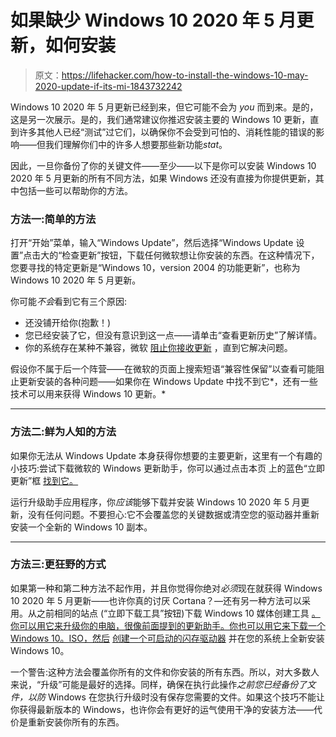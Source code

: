 # 如果缺少 Windows 10 2020 年 5 月更新，如何安装

> 原文：<https://lifehacker.com/how-to-install-the-windows-10-may-2020-update-if-its-mi-1843732242>

Windows 10 2020 年 5 月更新已经到来，但它可能不会为 *you* 而到来。是的，这是另一次展示。是的，我们通常建议你推迟安装主要的 Windows 10 更新，直到许多其他人已经“测试”过它们，以确保你不会受到可怕的、消耗性能的错误的影响——但我们理解你们中的许多人想要那些新功能*stat*。



因此，一旦你备份了你的关键文件——至少——以下是你可以安装 Windows 10 2020 年 5 月更新的所有不同方法，如果 Windows 还没有直接为你提供更新，其中包括一些可以帮助你的方法。

### 方法一:简单的方法

打开“开始”菜单，输入“Windows Update”，然后选择“Windows Update 设置”点击大的“检查更新”按钮，下载任何微软想让你安装的东西。在这种情况下，您要寻找的特定更新是“Windows 10，version 2004 的功能更新”，也称为 Windows 10 2020 年 5 月更新。

你可能*不会*看到它有三个原因:

*   还没铺开给你(抱歉！)
*   您已经安装了它，但没有意识到这一点——请单击“查看更新历史”了解详情。
*   你的系统存在某种不兼容，微软 [阻止你接收更新](https://docs.microsoft.com/en-us/windows/release-information/status-windows-10-2004) ，直到它解决问题。

假设你不属于后一个阵营——在微软的页面上搜索短语“兼容性保留”以查看可能阻止更新安装的各种问题——如果你在 Windows Update 中找不到它*，还有一些技术可以用来获得 Windows 10 更新。*

* * *

### 方法二:鲜为人知的方法

如果你无法从 Windows Update 本身获得你想要的主要更新，这里有一个有趣的小技巧:尝试下载微软的 Windows 更新助手，你可以通过点击本页 上的蓝色“立即更新”框 [找到它。](https://www.microsoft.com/en-us/software-download/windows10)

运行升级助手应用程序，你*应该*能够下载并安装 Windows 10 2020 年 5 月更新，没有任何问题。不要担心:它不会覆盖您的关键数据或清空您的驱动器并重新安装一个全新的 Windows 10 副本。

* * *

### **方法三:更狂野的方式**

如果第一种和第二种方法不起作用，并且你觉得你绝对*必须*现在就获得 Windows 10 2020 年 5 月更新——也许你真的讨厌 Cortana？—还有另一种方法可以采用。从之前相同的站点 (“立即下载工具”按钮)下载 Windows 10 媒体创建工具 [。你可以用它来升级你的电脑，很像前面提到的更新助手。你也可以用它来下载一个 Windows 10。ISO，然后](https://support.microsoft.com/en-us/help/3159635/windows-10-update-assistant) [创建一个可启动的闪存驱动器](https://lifehacker.com/the-ultimate-guide-to-reinstalling-windows-from-scratch-1832897572) 并在您的系统上全新安装 Windows 10。

一个警告:这种方法会覆盖你所有的文件和你安装的所有东西。所以，对大多数人来说，“升级”可能是最好的选择。同样，确保在执行此操作*之前您已经备份了文件，以防* Windows 在您执行升级时没有保存您需要的文件。如果这个技巧不能让你获得最新版本的 Windows，也许你会有更好的运气使用干净的安装方法——代价是重新安装你所有的东西。